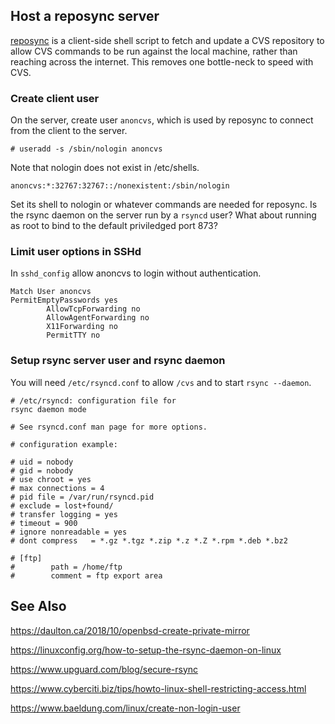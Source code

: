 ## Host a reposync server

[reposync](https://github.com/sthen/reposync) is a client-side shell
script to fetch and update a CVS repository to allow CVS commands to
be run against the local machine, rather than reaching across the
internet. This removes one bottle-neck to speed with CVS.

### Create client user

On the server, create user `anoncvs`, which is used by reposync to
connect from the client to the server.

```
# useradd -s /sbin/nologin anoncvs
```

Note that nologin does not exist in /etc/shells.

```
anoncvs:*:32767:32767::/nonexistent:/sbin/nologin
```

Set its shell to nologin or whatever commands are needed for reposync.
Is the rsync daemon on the server run by a `rsyncd` user? What about
running as root to bind to the default priviledged port 873?

### Limit user options in SSHd

In `sshd_config` allow anoncvs to login without authentication.

```
Match User anoncvs
PermitEmptyPasswords yes
		AllowTcpForwarding no
		AllowAgentForwarding no
		X11Forwarding no
		PermitTTY no
```

### Setup rsync server user and rsync daemon

You will need `/etc/rsyncd.conf` to allow `/cvs` and to start `rsync --daemon`.

```
# /etc/rsyncd: configuration file for
rsync daemon mode

# See rsyncd.conf man page for more options.

# configuration example:

# uid = nobody
# gid = nobody
# use chroot = yes
# max connections = 4
# pid file = /var/run/rsyncd.pid
# exclude = lost+found/
# transfer logging = yes
# timeout = 900
# ignore nonreadable = yes
# dont compress   = *.gz *.tgz *.zip *.z *.Z *.rpm *.deb *.bz2

# [ftp]
#        path = /home/ftp
#        comment = ftp export area
```

## See Also

<https://daulton.ca/2018/10/openbsd-create-private-mirror>

<https://linuxconfig.org/how-to-setup-the-rsync-daemon-on-linux>

<https://www.upguard.com/blog/secure-rsync>

<https://www.cyberciti.biz/tips/howto-linux-shell-restricting-access.html>

<https://www.baeldung.com/linux/create-non-login-user>

